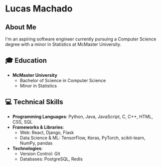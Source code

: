 # Lucas Machado

## About Me
I'm an aspiring software engineer currently pursuing a Computer Science degree with a minor in Statistics at McMaster University.

## 🎓 Education
- **McMaster University**
  - Bachelor of Science in Computer Science
  - Minor in Statistics

## 💻 Technical Skills
- **Programming Languages**: Python, Java, JavaScript, C, C++, HTML, CSS, SQL
- **Frameworks & Libraries**: 
  - Web: React, Django, Flask
  - Data Science & ML: TensorFlow, Keras, PyTorch, scikit-learn, NumPy, pandas
- **Technologies**: 
  - Version Control: Git
  - Databases: PostgreSQL, Redis
